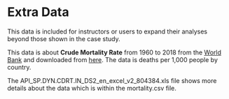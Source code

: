 # Extra Data

This data is included for instructors or users to expand their analyses beyond those shown in the case study. 

This data is about **Crude Mortality Rate**  from 1960 to 2018 from the [World Bank](https://data.worldbank.org/indicator/SP.DYN.CDRT.IN) and downloaded from [here](https://data.worldbank.org/indicator/SP.DYN.CDRT.IN). The data is deaths per 1,000 people by country.

The API_SP.DYN.CDRT.IN_DS2_en_excel_v2_804384.xls file shows more details about the data which is within the mortality.csv file.